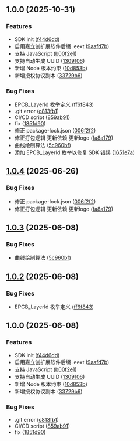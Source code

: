 ## 1.0.0 (2025-10-31)

### Features

- SDK init ([f44d6dd](https://github.com/easyeda2021/eext-pcb-label-maker/commit/f44d6ddef436da191102cdfa66cad8036c4a6387))
- 启用嘉立创扩展软件后缀 .eext ([9aafd7b](https://github.com/easyeda2021/eext-pcb-label-maker/commit/9aafd7b7ae385d4e3323ba1b334dfdfca1f4aae3))
- 支持 JavaScript ([b00f2e1](https://github.com/easyeda2021/eext-pcb-label-maker/commit/b00f2e10b2df2316226d9596e48b719fafaf2730))
- 支持自动生成 UUID ([1309106](https://github.com/easyeda2021/eext-pcb-label-maker/commit/13091066c0d868b00d27678b54fed02e216d52c3))
- 新增 Node 版本约束 ([10d853b](https://github.com/easyeda2021/eext-pcb-label-maker/commit/10d853b7b879fbea60ac2c26d56bfe5d0fdfd633))
- 新增授权协议副本 ([33729b6](https://github.com/easyeda2021/eext-pcb-label-maker/commit/33729b6738ba72b9a2a07256f55b8e581a85e93c))

### Bug Fixes

- EPCB_LayerId 枚举定义 ([ff6f843](https://github.com/easyeda2021/eext-pcb-label-maker/commit/ff6f8432edb61aecfd1ec827e0c306f684f5d5a1))
- .git error ([c813fb1](https://github.com/easyeda2021/eext-pcb-label-maker/commit/c813fb131540dc718bcddaf5f418d9edad0642ab))
- CI/CD script ([859ab91](https://github.com/easyeda2021/eext-pcb-label-maker/commit/859ab917b40fadb08cae9288229277406eca1cfe))
- fix ([1851d90](https://github.com/easyeda2021/eext-pcb-label-maker/commit/1851d9010b9ae1cf45f7a472d24ee5e038228bf4))
- 修正 package-lock.json ([006f2f2](https://github.com/easyeda2021/eext-pcb-label-maker/commit/006f2f26c736bcecc451b900d53f1124573f60d1))
- 修正打包逻辑 更新依赖 更新logo ([fa8a179](https://github.com/easyeda2021/eext-pcb-label-maker/commit/fa8a179cce6e7d051283c46f83f60ff5db17e7a1))
- 曲线绘制算法 ([5c960bf](https://github.com/easyeda2021/eext-pcb-label-maker/commit/5c960bf7a3b5380bbddd5347f7c17e473557a1c9))
- 添加 EPCB_LayerId 枚举以修复 SDK 错误 ([1651e7a](https://github.com/easyeda2021/eext-pcb-label-maker/commit/1651e7a36bd5e958bdcc21f1be0ddec059edc438))

## [1.0.4](https://github.com/uarix/LCEDA-Pro-LabelMaker/compare/v1.0.3...v1.0.4) (2025-06-26)

### Bug Fixes

- 修正 package-lock.json ([006f2f2](https://github.com/uarix/LCEDA-Pro-LabelMaker/commit/006f2f26c736bcecc451b900d53f1124573f60d1))
- 修正打包逻辑 更新依赖 更新logo ([fa8a179](https://github.com/uarix/LCEDA-Pro-LabelMaker/commit/fa8a179cce6e7d051283c46f83f60ff5db17e7a1))

## [1.0.3](https://github.com/uarix/LCEDA-Pro-LabelMaker/compare/v1.0.2...v1.0.3) (2025-06-08)

### Bug Fixes

- 曲线绘制算法 ([5c960bf](https://github.com/uarix/LCEDA-Pro-LabelMaker/commit/5c960bf7a3b5380bbddd5347f7c17e473557a1c9))

## [1.0.2](https://github.com/uarix/LCEDA-Pro-LabelMaker/compare/v1.0.1...v1.0.2) (2025-06-08)

### Bug Fixes

- EPCB_LayerId 枚举定义 ([ff6f843](https://github.com/uarix/LCEDA-Pro-LabelMaker/commit/ff6f8432edb61aecfd1ec827e0c306f684f5d5a1))

## 1.0.0 (2025-06-08)

### Features

- SDK init ([f44d6dd](https://github.com/uarix/LCEDA-Pro-LabelMaker/commit/f44d6ddef436da191102cdfa66cad8036c4a6387))
- 启用嘉立创扩展软件后缀 .eext ([9aafd7b](https://github.com/uarix/LCEDA-Pro-LabelMaker/commit/9aafd7b7ae385d4e3323ba1b334dfdfca1f4aae3))
- 支持 JavaScript ([b00f2e1](https://github.com/uarix/LCEDA-Pro-LabelMaker/commit/b00f2e10b2df2316226d9596e48b719fafaf2730))
- 支持自动生成 UUID ([1309106](https://github.com/uarix/LCEDA-Pro-LabelMaker/commit/13091066c0d868b00d27678b54fed02e216d52c3))
- 新增 Node 版本约束 ([10d853b](https://github.com/uarix/LCEDA-Pro-LabelMaker/commit/10d853b7b879fbea60ac2c26d56bfe5d0fdfd633))
- 新增授权协议副本 ([33729b6](https://github.com/uarix/LCEDA-Pro-LabelMaker/commit/33729b6738ba72b9a2a07256f55b8e581a85e93c))

### Bug Fixes

- .git error ([c813fb1](https://github.com/uarix/LCEDA-Pro-LabelMaker/commit/c813fb131540dc718bcddaf5f418d9edad0642ab))
- CI/CD script ([859ab91](https://github.com/uarix/LCEDA-Pro-LabelMaker/commit/859ab917b40fadb08cae9288229277406eca1cfe))
- fix ([1851d90](https://github.com/uarix/LCEDA-Pro-LabelMaker/commit/1851d9010b9ae1cf45f7a472d24ee5e038228bf4))
